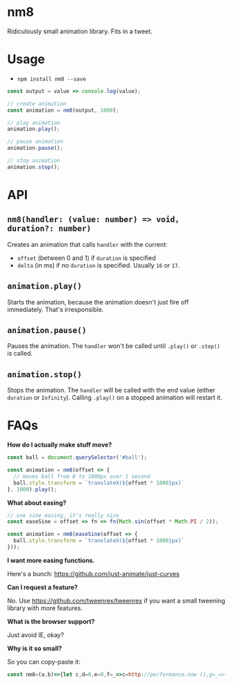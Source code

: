 # nm8
Ridiculously small animation library. Fits in a tweet.

# Usage
- `npm install nm8 --save`

```js
const output = value => console.log(value);

// create animation
const animation = nm8(output, 1000);

// play animation
animation.play();

// pause animation
animation.pause();

// stop animation
animation.stop();
```

# API
## `nm8(handler: (value: number) => void, duration?: number)`

Creates an animation that calls `handler` with the current:
- `offset` (between 0 and 1) if `duration` is specified
- `delta` (in ms) if no `duration` is specified. Usually `16` or `17`.

## `animation.play()`

Starts the animation, because the animation doesn't just fire off immediately. That's irresponsible.

## `animation.pause()`

Pauses the animation. The `handler` won't be called until `.play()` or `.stop()` is called.

## `animation.stop()`

Stops the animation. The `handler` will be called with the end value (either `duration` or `Infinity`). Calling `.play()` on a stopped animation will restart it.

# FAQs

**How do I actually make stuff move?**

```js
const ball = document.querySelector('#ball');

const animation = nm8(offset => {
  // moves ball from 0 to 1000px over 1 second
  ball.style.transform = `translateX(${offset * 1000}px)`
}, 1000).play();
```

**What about easing?**

```js
// use sine easing, it's really nice
const easeSine = offset => fn => fn(Math.sin(offset * Math.PI / 2));

const animation = nm8(easeSine(offset => {
  ball.style.transform = `translateX(${offset * 1000}px)`
}));
```

**I want more easing functions.**

Here's a bunch: https://github.com/just-animate/just-curves

**Can I request a feature?**

No. Use https://github.com/tweenrex/tweenrex if you want a small tweening library with more features.

**What is the browser support?**

Just avoid IE, okay?

**Why is it so small?**

So you can copy-paste it:

```js
const nm8=(a,b)=>{let c,d=0,e=0,f=_=>c=http://performance.now (),g=_=>{let h=-c+f();return e+=h,a(b?e/b:h),!d||e>=+b||requestAnimationFrame(g)},h={play:_=>(d=1,e>=+b&&(e=0),f(),g(),h),pause:_=>(d=0,h),stop:_=>(e=b||1/0,f(),g(),h)};return h}
```
